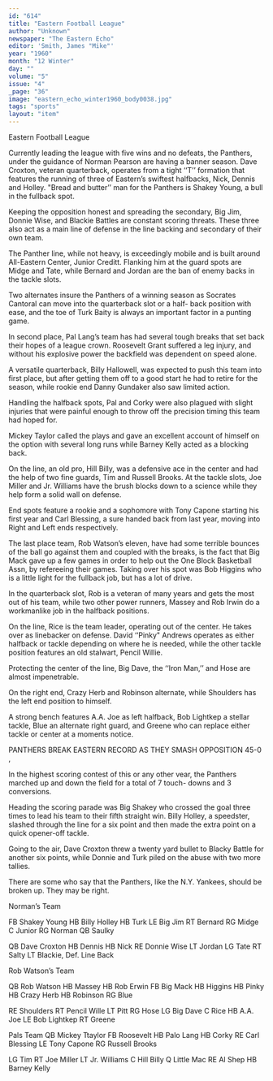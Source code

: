 ```yaml
---
id: "614"
title: "Eastern Football League"
author: "Unknown"
newspaper: "The Eastern Echo"
editor: 'Smith, James "Mike"'
year: "1960"
month: "12 Winter"
day: ""
volume: "5"
issue: "4"
_page: "36"
image: "eastern_echo_winter1960_body0038.jpg"
tags: "sports"
layout: "item"
---
```

Eastern Football League

Currently leading the league with five wins and no defeats,
the Panthers, under the guidance of Norman Pearson are having
a banner season. Dave Croxton, veteran quarterback, operates
from a tight ‘‘T’’ formation that features the running of three
of Eastern’s swiftest halfbacks, Nick, Dennis and Holley.
"Bread and butter’’ man for the Panthers is Shakey Young, a
bull in the fullback spot.

Keeping the opposition honest and spreading the secondary,
Big Jim, Donnie Wise, and Blackie Battles are constant scoring
threats. These three also act as a main line of defense in the
line backing and secondary of their own team.

The Panther line, while not heavy, is exceedingly mobile and is
built around All-Eastern Center, Junior Creditt. Flanking him
at the guard spots are Midge and Tate, while Bernard and
Jordan are the ban of enemy backs in the tackle slots.

Two alternates insure the Panthers of a winning season as
Socrates Cantoral can move into the quarterback slot or a half-
back position with ease, and the toe of Turk Baity is always an
important factor in a punting game.

In second place, Pal Lang’s team has had several tough
breaks that set back their hopes of a league crown. Roosevelt
Grant suffered a leg injury, and without his explosive power the
backfield was dependent on speed alone.

A versatile quarterback, Billy Hallowell, was expected to
push this team into first place, but after getting them off to a
good start he had to retire for the season, while rookie end
Danny Gundaker also saw limited action.

Handling the halfback spots, Pal and Corky were also plagued
with slight injuries that were painful enough to throw off the
precision timing this team had hoped for.

Mickey Taylor called the plays and gave an excellent account
of himself on the option with several long runs while Barney
Kelly acted as a blocking back.

On the line, an old pro, Hill Billy, was a defensive ace in the
center and had the help of two fine guards, Tim and Russell
Brooks. At the tackle slots, Joe Miller and Jr. Williams have
the brush blocks down to a science while they help form a solid
wall on defense.

End spots feature a rookie and a sophomore with Tony Capone
starting his first year and Carl Blessing, a sure handed back
from last year, moving into Right and Left ends respectively.

The last place team, Rob Watson’s eleven, have had some
terrible bounces of the ball go against them and coupled with the
breaks, is the fact that Big Mack gave up a few games in order
to help out the One Block Basketball Assn, by refereeing their
games. Taking over his spot was Bob Higgins who is a little
light for the fullback job, but has a lot of drive.

In the quarterback slot, Rob is a veteran of many years and
gets the most out of his team, while two other power runners,
Massey and Rob Irwin do a workmanlike job in the halfback
positions.

On the line, Rice is the team leader, operating out of the
center. He takes over as linebacker on defense. David ‘‘Pinky"
Andrews operates as either halfback or tackle depending on
where he is needed, while the other tackle position features an
old stalwart, Pencil Willie.

Protecting the center of the line, Big Dave, the ‘‘Iron Man,’’
and Hose are almost impenetrable.

On the right end, Crazy Herb and Robinson alternate, while
Shoulders has the left end position to himself.

A strong bench features A.A. Joe as left halfback, Bob
Lightkep a stellar tackle, Blue an alternate right guard, and
Greene who can replace either tackle or center at a moments
notice.

PANTHERS BREAK EASTERN RECORD AS THEY
SMASH OPPOSITION 45-0 ,

In the highest scoring contest of this or any other vear, the
Panthers marched up and down the field for a total of 7 touch-
downs and 3 conversions.

Heading the scoring parade was Big Shakey who crossed the
goal three times to lead his team to their fifth straight win.
Billy Holley, a speedster, slashed through the line for a six
point and then made the extra point on a quick opener-off
tackle.

Going to the air, Dave Croxton threw a twenty yard bullet to
Blacky Battle for another six points, while Donnie and Turk
piled on the abuse with two more tallies.

There are some who say that the Panthers, like the N.Y.
Yankees, should be broken up. They may be right.

Norman’s Team

FB Shakey Young
HB Billy Holley
HB Turk
LE Big Jim
RT Bernard
RG Midge
C Junior
RG Norman
QB Saulky

QB Dave Croxton
HB Dennis
HB Nick
RE Donnie Wise
LT Jordan
LG Tate
RT Salty
LT Blackie, Def. Line Back

Rob Watson’s Team

QB Rob Watson 
HB Massey 
HB Rob Erwin 
FB Big Mack 
HB Higgins
HB Pinky 
HB Crazy Herb 
HB Robinson 
RG Blue 

RE Shoulders
RT Pencil Wille
LT Pitt
RG Hose
LG Big Dave
C Rice
HB A.A. Joe
LE Bob Lightkep
RT Greene

Pals Team
QB Mickey Ttaylor 
FB Roosevelt 
HB Palo Lang 
HB Corky 
RE Carl Blessing 
LE Tony Capone 
RG Russell Brooks 

LG Tim
RT Joe Miller
LT Jr. Williams
C Hill Billy
Q Little Mac
RE Al Shep
HB Barney Kelly
